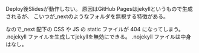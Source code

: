 Deploy後Slidesが動作しない。
原因はGitHub Pagesはjekyllというもので生成されるが、
こいつが_nextのようなフォルダを無視する特徴がある。

なので_next 配下の CSS や JS の static ファイルが 404 になってしまう。
.nojekyll ファイルを生成してjekyllを無効にできる。
.nojekyll ファイルは中身はなし。
